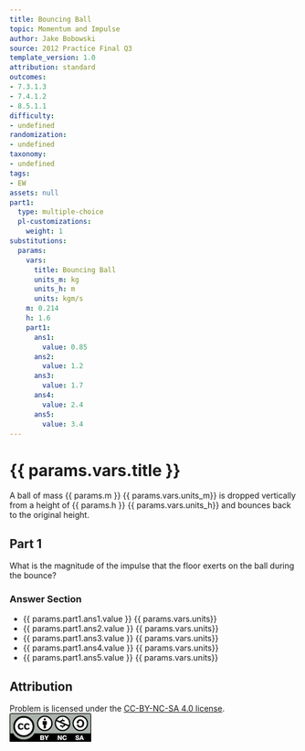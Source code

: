 ```yaml
---
title: Bouncing Ball
topic: Momentum and Impulse
author: Jake Bobowski
source: 2012 Practice Final Q3
template_version: 1.0
attribution: standard
outcomes:
- 7.3.1.3
- 7.4.1.2
- 8.5.1.1
difficulty:
- undefined
randomization:
- undefined
taxonomy:
- undefined
tags:
- EW
assets: null
part1:
  type: multiple-choice
  pl-customizations:
    weight: 1
substitutions:
  params:
    vars:
      title: Bouncing Ball
      units_m: kg
      units_h: m
      units: kgm/s
    m: 0.214
    h: 1.6
    part1:
      ans1:
        value: 0.85
      ans2:
        value: 1.2
      ans3:
        value: 1.7
      ans4:
        value: 2.4
      ans5:
        value: 3.4
---
```

# {{ params.vars.title }}
A ball of mass {{ params.m }} {{ params.vars.units_m}} is dropped vertically from a height of {{ params.h }} {{ params.vars.units_h}} and bounces back to the original height.

## Part 1

What is the magnitude of the impulse that the floor exerts on the ball during the bounce?

### Answer Section

- {{ params.part1.ans1.value }} {{ params.vars.units}}
- {{ params.part1.ans2.value }} {{ params.vars.units}}
- {{ params.part1.ans3.value }} {{ params.vars.units}}
- {{ params.part1.ans4.value }} {{ params.vars.units}}
- {{ params.part1.ans5.value }} {{ params.vars.units}}

## Attribution

Problem is licensed under the [CC-BY-NC-SA 4.0 license](https://creativecommons.org/licenses/by-nc-sa/4.0/).<br> ![The Creative Commons 4.0 license requiring attribution-BY, non-commercial-NC, and share-alike-SA license.](https://raw.githubusercontent.com/firasm/bits/master/by-nc-sa.png)